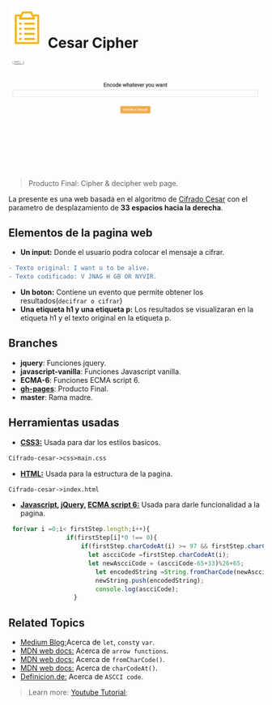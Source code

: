 # ![icon-document](https://github.com/Gloper98/Cifrado-cesar-/raw/master/assets/images/icon-document.png "document") Cesar Cipher
![Cesar-Cipher](https://github.com/Gloper98/Cifrado-cesar-/raw/master/assets/images/decoder.gif "cipher and decipher")
>Producto Final: Cipher & decipher web page.

La presente es una web basada en el algoritmo de [Cifrado Cesar](https://en.wikipedia.org/wiki/Caesar_cipher) con el parametro de desplazamiento de **33 espacios hacia la derecha**.

## Elementos de la pagina web

* **Un input:** Donde el usuario podra colocar el mensaje a cifrar.

```diff
- Texto original: I want u to be alive.
- Texto codificado: V JNAG H GB OR NYVIR.
```

* **Un boton:** Contiene un evento que permite obtener los resultados(`decifrar o cifrar`)
* **Una etiqueta h1 y una etiqueta p:** Los resultados se visualizaran en la etiqueta h1 y el texto original en la etiqueta p.

## Branches
* **jquery**: Funciones jquery.
* **javascript-vanilla**: Funciones Javascript vanilla.
* **ECMA-6**: Funciones ECMA script 6.
* **[gh-pages](https://gloper98.github.io/Cifrado-cesar-/)**: Producto Final.
* **master**: Rama madre.

## Herramientas usadas

* **[CSS3:](https://developer.mozilla.org/en-US/docs/Web/CSS/CSS3)** Usada para dar los estilos basicos.

```diff
Cifrado-cesar->css>main.css
```

* **[HTML:](https://www.w3schools.com/html/html_elements.asp)** Usada para la estructura de la pagina.

```diff
Cifrado-cesar->index.html
```

* **[Javascript](https://www.javascript.com/), [jQuery](https://jquery.com/), [ECMA script 6:](http://es6-features.org/#Constants)** Usada para darle funcionalidad a la pagina.
```javascript
 for(var i =0;i< firstStep.length;i++){
				if(firstStep[i]*0 !== 0){
					if(firstStep.charCodeAt(i) >= 97 && firstStep.charCodeAt(i) <= 122){
					  let ascciCode =firstStep.charCodeAt(i);
					  let newAscciCode = (ascciCode-65+33)%26+65;
						let encodedString =String.fromCharCode(newAscciCode);
						newString.push(encodedString);
						console.log(ascciCode);
				  }
```

## Related Topics

* [Medium Blog:](https://medium.com/javascript-scene/javascript-es6-var-let-or-const-ba58b8dcde75)Acerca de `let`, `const`y `var`.
* [MDN web docs:](https://developer.mozilla.org/en-US/docs/Web/JavaScript/Reference/Functions/Arrow_functions) Acerca de `arrow functions`.
* [MDN web docs:](https://developer.mozilla.org/es/docs/Web/JavaScript/Referencia/Objetos_globales/String/fromCharCode) Acerca de `fromCharCode()`.
* [MDN web docs:](https://developer.mozilla.org/es/docs/Web/JavaScript/Referencia/Objetos_globales/String/charCodeAt) Acerca de `charCodeAt()`.
* [Definicion.de:](http://conceptodefinicion.de/ascii/) Acerca de `ASCCI code`.

>Learn more: [Youtube Tutorial](https://www.youtube.com/watch?v=QVWsTy4ZPJI);

